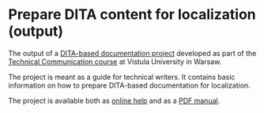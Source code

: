 # Prepare DITA content for localization (output)

The output of a [DITA-based documentation project](https://github.com/ldrobnik/dita-l10n) developed as part of the [Technical Communication course](https://www.vistula.edu.pl/kierunki-studiow/kontynuacja-edukacji/studia-podyplomowe/informatyka/komunikacja-techniczna) at Vistula University in Warsaw.

The project is meant as a guide for technical writers. It contains basic information on how to prepare DITA-based documentation for localization.

The project is available both as [online help](https://ldrobnik.github.io/prepare-dita-for-l10n) and as a [PDF manual](https://ldrobnik.github.io/prepare-dita-for-l10n/documents/dita_localization.pdf).


